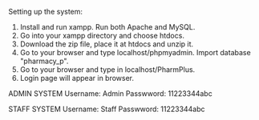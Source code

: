 Setting up the system:
1. Install and run xampp. Run both Apache and MySQL.
2. Go into your xampp directory and choose htdocs. 
3. Download the zip file, place it at htdocs and unzip it.
4. Go to your browser and type localhost/phpmyadmin. Import database "pharmacy_p".
5. Go to your browser and type in localhost/PharmPlus.
6. Login page will appear in browser.


ADMIN SYSTEM
Username: Admin
Passwword: 11223344abc

STAFF SYSTEM
Username: Staff
Passwword: 11223344abc